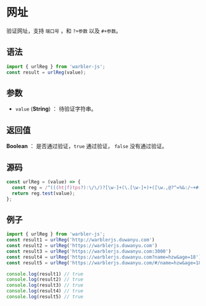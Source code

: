 <!--
 * @Author: 一尾流莺
 * @Description:网址
 * @Date: 2021-09-13 18:18:23
 * @LastEditTime: 2021-10-14 09:42:57
 * @FilePath: \warblerjs-guide\docs\guide\form\urlReg.md
-->

# 网址

验证网址，支持 `端口号` ，和 `?+参数` 以及 `#+参数`。

## 语法

```js
import { urlReg } from 'warbler-js';
const result = urlReg(value);
```

## 参数

- `value` (**String**) ： 待验证字符串。

## 返回值

**Boolean** ： 是否通过验证，`true` 通过验证， `false` 没有通过验证。

## 源码

```js
const urlReg = (value) => {
  const reg = /^(((ht|f)tps?):\/\/)?[\w-]+(\.[\w-]+)+([\w.,@?^=%&:/~+#-]*[\w@?^=%&/~+#-])?$/;
  return reg.test(value);
};
```

## 例子

```js
import { urlReg } from 'warbler-js';
const result1 = urlReg('http://warblerjs.duwanyu.com')
const result2 = urlReg('https://warblerjs.duwanyu.com')
const result3 = urlReg('https://warblerjs.duwanyu.com:3000')
const result4 = urlReg('https://warblerjs.duwanyu.com?name=hzw&age=18')
const result5 = urlReg('https://warblerjs.duwanyu.com/#/name=hzw&age=18')

console.log(result1) // true
console.log(result2) // true
console.log(result3) // true
console.log(result4) // true
console.log(result5) // true
```
